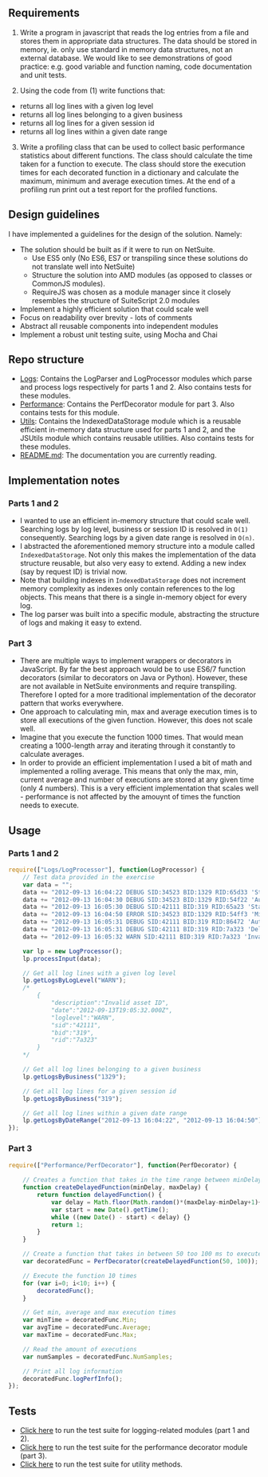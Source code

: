 ## Requirements

1) Write a program in javascript that reads the log entries from a file and stores them in appropriate data structures. The data should be stored in memory, ie. only use standard in memory data structures, not an external database. We would like to see demonstrations of good practice: e.g. good variable and function naming, code documentation and unit tests.

2) Using the code from (1) write functions that:
* returns all log lines with a given log level
* returns all log lines belonging to a given business
* returns all log lines for a given session id
* returns all log lines within a given date range 

3) Write a profiling class that can be used to collect basic performance statistics about different functions. The class should calculate the time taken for a function to execute. The class should store the execution times for each decorated function in a dictionary and calculate the maximum, minimum and average execution times. At the end of a profiling run print out a test report for the profiled functions.

## Design guidelines

I have implemented a guidelines for the design of the solution. Namely:
* The solution should be built as if it were to run on NetSuite.
  - Use ES5 only (No ES6, ES7 or transpiling since these solutions do not translate well into NetSuite)
  - Structure the solution into AMD modules (as opposed to classes or CommonJS modules).
  - RequireJS was chosen as a module manager since it closely resembles the structure of SuiteScript 2.0 modules
* Implement a highly efficient solution that could scale well
* Focus on readability over brevity - lots of comments
* Abstract all reusable components into independent modules
* Implement a robust unit testing suite, using Mocha and Chai

## Repo structure

- [Logs](https://github.com/diegocard/FieldAwareExercise/tree/master/Logs): Contains the LogParser and LogProcessor modules which parse and process logs respectively for parts 1 and 2. Also contains tests for these modules.
- [Performance](https://github.com/diegocard/FieldAwareExercise/tree/master/Performance): Contains the PerfDecorator module for part 3. Also contains tests for this module.
- [Utils](https://github.com/diegocard/FieldAwareExercise/tree/master/Utils): Contains the IndexedDataStorage module which is a reusable efficient in-memory data structure used for parts 1 and 2, and the JSUtils module which contains reusable utilities. Also contains tests for these modules.
- [README.md](https://github.com/diegocard/FieldAwareExercise/blob/master/README.md): The documentation you are currently reading.

## Implementation notes

### Parts 1 and 2

* I wanted to use an efficient in-memory structure that could scale well. Searching logs by log level, business or session ID is resolved in ```O(1)``` consequently. Searching logs by a given date range is resolved in ```O(n)```.
* I abstracted the aforementioned memory structure into a module called  ```IndexedDataStorage```. Not only this makes the implementation of the data structure reusable, but also very easy to extend. Adding a new index (say by request ID) is trivial now.
* Note that building indexes in ```IndexedDataStorage``` does not increment memory complexity as indexes only contain references to the log objects. This means that there is a single in-memory object for every log.
* The log parser was built into a specific module, abstracting the structure of logs and making it easy to extend.

### Part 3

* There are multiple ways to implement wrappers or decorators in JavaScript. By far the best approach would be to use ES6/7 function decorators (similar to decorators on Java or Python). However, these are not available in NetSuite environments and require transpiling. Therefore I opted for a more traditional implementation of the decorator pattern that works everywhere.
* One approach to calculating min, max and average execution times is to store all executions of the given function. However, this does not scale well.
* Imagine that you execute the function 1000 times. That would mean creating a 1000-length array and iterating through it constantly to calculate averages.
* In order to provide an efficient implementation I used a bit of math and implemented a rolling average. This means that only the max, min, current average and number of executions are stored at any given time (only 4 numbers). This is a very efficient implementation that scales well - performance is not affected by the amouynt of times the function needs to execute.

## Usage

### Parts 1 and 2

```js
require(["Logs/LogProcessor"], function(LogProcessor) {
    // Test data provided in the exercise
    var data = "";
    data += "2012-09-13 16:04:22 DEBUG SID:34523 BID:1329 RID:65d33 'Starting new session'\n"; // #1
    data += "2012-09-13 16:04:30 DEBUG SID:34523 BID:1329 RID:54f22 'Authenticating User'\n"; // #2
    data += "2012-09-13 16:05:30 DEBUG SID:42111 BID:319 RID:65a23 'Starting new session'\n"; // #3
    data += "2012-09-13 16:04:50 ERROR SID:34523 BID:1329 RID:54ff3 'Missing Authentication token'\n"; // #4
    data += "2012-09-13 16:05:31 DEBUG SID:42111 BID:319 RID:86472 'Authenticating User'\n"; // #5
    data += "2012-09-13 16:05:31 DEBUG SID:42111 BID:319 RID:7a323 'Deleting asset with ID 543234'\n"; // #6
    data += "2012-09-13 16:05:32 WARN SID:42111 BID:319 RID:7a323 'Invalid asset ID'"; // #7

    var lp = new LogProcessor();
    lp.processInput(data);

    // Get all log lines with a given log level
    lp.getLogsByLogLevel("WARN");
    /*
        {
            "description":"Invalid asset ID",
            "date":"2012-09-13T19:05:32.000Z",
            "loglevel":"WARN",
            "sid":"42111",
            "bid":"319",
            "rid":"7a323"
        }
    */ 

    // Get all log lines belonging to a given business
    lp.getLogsByBusiness("1329");

    // Get all log lines for a given session id
    lp.getLogsByBusiness("319");

    // Get all log lines within a given date range
    lp.getLogsByDateRange("2012-09-13 16:04:22", "2012-09-13 16:04:50");
});
```

### Part 3

```js
require(["Performance/PerfDecorator"], function(PerfDecorator) {
    
    // Creates a function that takes in the time range between minDelay and maxDelay
    function createDelayedFunction(minDelay, maxDelay) {
        return function delayedFunction() {
            var delay = Math.floor(Math.random()*(maxDelay-minDelay+1)+minDelay);
            var start = new Date().getTime();
            while ((new Date() - start) < delay) {}
            return 1;
        }
    }

    // Create a function that takes in between 50 too 100 ms to execute
    var decoratedFunc = PerfDecorator(createDelayedFunction(50, 100));

    // Execute the function 10 times
    for (var i=0; i<10; i++) {
        decoratedFunc();
    }

    // Get min, average and max execution times
    var minTime = decoratedFunc.Min;
    var avgTime = decoratedFunc.Average;
    var maxTime = decoratedFunc.Max;

    // Read the amount of executions
    var numSamples = decoratedFunc.NumSamples;

    // Print all log information
    decoratedFunc.logPerfInfo();
});
```

## Tests

* [Click here](https://diegocard.com/FieldAwareExercise/Logs/LogTests.html) to run the test suite for logging-related modules (part 1 and 2).
* [Click here](https://diegocard.com/FieldAwareExercise/Performance/PerfTests.html) to run the test suite for the performance decorator module (part 3).
* [Click here](https://diegocard.com/FieldAwareExercise/Utils/UtilsTests.html) to run the test suite for utility methods.

